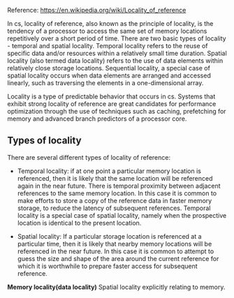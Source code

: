 Reference: https://en.wikipedia.org/wiki/Locality_of_reference

In cs, locality of reference, also known as the principle of locality, is the tendency of a processor to access the same set of memory locations repetitively over a short period of time. There are two basic types of locality - temporal and spatial locality. Temporal locality refers to the reuse of specific data and/or resources within a relatively small time duration. Spatial locality (also termed data locality) refers to the use of data elements within relatively close storage locations. Sequential locality, a special case of spatial locality occurs when data elements are arranged and accessed linearly, such as traversing the elements in a one-dimensional array.

Locality is a type of predictable behavior that occurs in cs. Systems that exhibit strong locality of reference are great candidates for performance optimization through the use of techniques such as caching, prefetching for memory and advanced branch predictors of a processor core. 

## Types of locality

There are several different types of locality of reference:

- Temporal locality: if at one point a particular memory location is referenced, then it is likely that the same location will be referenced again in the near future. There is temporal proximity between adjacent references to the same memory location. In this case it is common to make efforts to store a copy of the reference data in faster memory storage, to reduce the latency of subsequent references. Temporal locality is a special case of spatial locality, namely when the prospective location is identical to the present location. 

- Spatial locality: If a particular storage location is referenced at a particular time, then it is likely that nearby memory locations will be referenced in the near future. In this case it is common to attempt to guess the size and shape of the area around the current reference for which it is worthwhile to prepare faster access for subsequent reference.

**Memory locality(data locality)** Spatial locality explicitly relating to memory.


